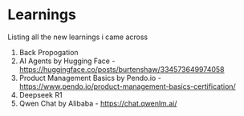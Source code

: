 # Learnings
Listing all the new learnings i came across

1. Back Propogation
2. AI Agents by Hugging Face - https://huggingface.co/posts/burtenshaw/334573649974058
3. Product Management Basics by Pendo.io - https://www.pendo.io/product-management-basics-certification/
4. Deepseek R1
5. Qwen Chat by Alibaba - https://chat.qwenlm.ai/
